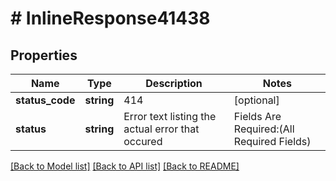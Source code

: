# # InlineResponse41438

## Properties

Name | Type | Description | Notes
------------ | ------------- | ------------- | -------------
**status_code** | **string** | 414 | [optional]
**status** | **string** | Error text listing the actual error that occured |  Fields Are Required:(All Required Fields) | [optional]

[[Back to Model list]](../../README.md#models) [[Back to API list]](../../README.md#endpoints) [[Back to README]](../../README.md)
